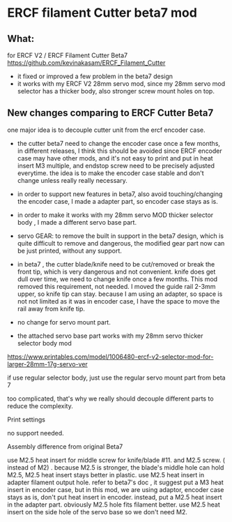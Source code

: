 # ERCF filament Cutter beta7 mod

## What:
for ERCF V2 / ERCF Filament Cutter Beta7 https://github.com/kevinakasam/ERCF_Filament_Cutter

* it fixed or improved a few problem in the beta7 design
* it works with my ERCF V2  28mm servo mod, since my 28mm servo mod selector has a thicker body, also stronger screw mount holes on top.
 

## New changes comparing to ERCF Cutter Beta7
 one major idea is to decouple cutter unit from the ercf encoder case.
 * the cutter beta7 need to change the encoder case once a few months, in different releases, I think this should be avoided since ERCF encoder case may have other mods,  and it's not easy to print and put in heat insert M3 multiple, and endstop screw need to be precisely adjusted everytime.   the idea is to make the encoder case stable and don't change unless really really necessary.
 * in order to support new features in beta7, also avoid touching/changing the encoder case, I made a adapter part, so encoder case stays as is.

 * in order to make it works with my 28mm servo MOD thicker selector body , I made a different servo base part.
 * servo GEAR: to remove the built in support in the beta7 design, which is quite difficult to remove and dangerous, the modified gear part now can be just printed, without any support. 
 * in beta7 , the cutter blade/knife need to be cut/removed or break the front tip, which is very dangerous and not convenient. knife does get dull over time, we need to change knife once a few months. This mod removed this requirement, not needed.  I moved the guide rail 2-3mm upper, so knife tip can stay.  because I am using an adapter, so space is not not limited as it was in encoder case, I have the space to move the rail away from knife tip.
 
 * no change for servo mount part.
* the attached servo base part works with my 28mm servo thicker selector body mod

https://www.printables.com/model/1006480-ercf-v2-selector-mod-for-larger-28mm-17g-servo-ver

if use regular selector body, just use the regular servo mount part from beta 7

too complicated, that's why we really should decouple different parts to reduce the complexity.





Print settings

no support needed.



Assembly difference from original Beta7

use M2.5 heat insert for middle screw for knife/blade #11. and M2.5 screw. ( instead of M2) .  because M2.5 is stronger,  the blade's middle hole can hold M2.5,  M2.5 heat insert stays better in plastic.
use M2.5 heat insert in adapter filament output hole. refer to beta7's doc , it suggest put a M3 heat insert in encoder case, but in this mod, we are using adaptor,  encoder case stays as is, don't put heat insert in encoder.  instead, put a M2.5 heat insert in the adapter part.   obviously M2.5 hole fits filament better.
use M2.5 heat insert on the side hole of the servo base so we don't need M2.